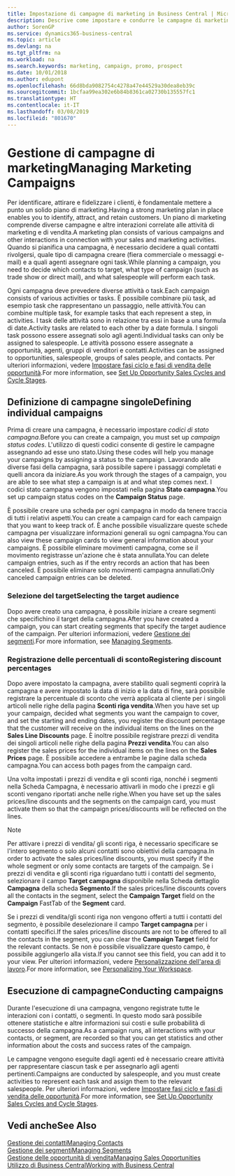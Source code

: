 ```yaml
---
title: Impostazione di campagne di marketing in Business Central | Microsoft Docs
description: Descrive come impostare e condurre le campagne di marketing in Business Central per identificare e coinvolgere prospect e fidelizzare i clienti.
author: SorenGP
ms.service: dynamics365-business-central
ms.topic: article
ms.devlang: na
ms.tgt_pltfrm: na
ms.workload: na
ms.search.keywords: marketing, campaign, promo, prospect
ms.date: 10/01/2018
ms.author: edupont
ms.openlocfilehash: 66d8bda9082754c4278a47e44529a30dea8eb39c
ms.sourcegitcommit: 1bcfaa99ea302e6b84b8361ca02730b135557fc1
ms.translationtype: HT
ms.contentlocale: it-IT
ms.lasthandoff: 03/08/2019
ms.locfileid: "801670"
---
```

# <a name="managing-marketing-campaigns"></a><span data-ttu-id="9398c-103">Gestione di campagne di marketing</span><span class="sxs-lookup"><span data-stu-id="9398c-103">Managing Marketing Campaigns</span></span>
<span data-ttu-id="9398c-104">Per identificare, attirare e fidelizzare i clienti, è fondamentale mettere a punto un solido piano di marketing.</span><span class="sxs-lookup"><span data-stu-id="9398c-104">Having a strong marketing plan in place enables you to identify, attract, and retain customers.</span></span> <span data-ttu-id="9398c-105">Un piano di marketing comprende diverse campagne e altre interazioni correlate alle attività di marketing e di vendita.</span><span class="sxs-lookup"><span data-stu-id="9398c-105">A marketing plan consists of various campaigns and other interactions in connection with your sales and marketing activities.</span></span> <span data-ttu-id="9398c-106">Quando si pianifica una campagna, è necessario decidere a quali contatti rivolgersi, quale tipo di campagna creare (fiera commerciale o messaggi e-mail) e a quali agenti assegnare ogni task.</span><span class="sxs-lookup"><span data-stu-id="9398c-106">While planning a campaign, you need to decide which contacts to target, what type of campaign (such as trade show or direct mail), and what salespeople will perform each task.</span></span>

<span data-ttu-id="9398c-107">Ogni campagna deve prevedere diverse attività o task.</span><span class="sxs-lookup"><span data-stu-id="9398c-107">Each campaign consists of various activities or tasks.</span></span> <span data-ttu-id="9398c-108">È possibile combinare più task, ad esempio task che rappresentano un passaggio, nelle attività.</span><span class="sxs-lookup"><span data-stu-id="9398c-108">You can combine multiple task, for example tasks that each represent a step, in activities.</span></span> <span data-ttu-id="9398c-109">I task delle attività sono in relazione tra essi in base a una formula di date.</span><span class="sxs-lookup"><span data-stu-id="9398c-109">Activity tasks are related to each other by a date formula.</span></span> <span data-ttu-id="9398c-110">I singoli task possono essere assegnati solo agli agenti.</span><span class="sxs-lookup"><span data-stu-id="9398c-110">Individual tasks can only be assigned to salespeople.</span></span> <span data-ttu-id="9398c-111">Le attività possono essere assegnate a opportunità, agenti, gruppi di venditori e contatti.</span><span class="sxs-lookup"><span data-stu-id="9398c-111">Activities can be assigned to opportunities, salespeople, groups of sales people, and contacts.</span></span> <span data-ttu-id="9398c-112">Per ulteriori informazioni, vedere [Impostare fasi ciclo e fasi di vendita delle opportunità](marketing-how-setup-opportunity-sales-cycles-stages.md).</span><span class="sxs-lookup"><span data-stu-id="9398c-112">For more information, see [Set Up Opportunity Sales Cycles and Cycle Stages](marketing-how-setup-opportunity-sales-cycles-stages.md).</span></span>

## <a name="defining-individual-campaigns"></a><span data-ttu-id="9398c-113">Definizione di campagne singole</span><span class="sxs-lookup"><span data-stu-id="9398c-113">Defining individual campaigns</span></span>
<span data-ttu-id="9398c-114">Prima di creare una campagna, è necessario impostare *codici di stato campagna*.</span><span class="sxs-lookup"><span data-stu-id="9398c-114">Before you can create a campaign, you must set up *campaign status codes*.</span></span> <span data-ttu-id="9398c-115">L'utilizzo di questi codici consente di gestire le campagne assegnando ad esse uno stato.</span><span class="sxs-lookup"><span data-stu-id="9398c-115">Using these codes will help you manage your campaigns by assigning a status to the campaign.</span></span> <span data-ttu-id="9398c-116">Lavorando alle diverse fasi della campagna, sarà possibile sapere i passaggi completati e quelli ancora da iniziare.</span><span class="sxs-lookup"><span data-stu-id="9398c-116">As you work through the stages of a campaign, you are able to see what step a campaign is at and what step comes next.</span></span> <span data-ttu-id="9398c-117">I codici stato campagna vengono impostati nella pagina **Stato campagna**.</span><span class="sxs-lookup"><span data-stu-id="9398c-117">You set up campaign status codes on the **Campaign Status** page.</span></span>

<span data-ttu-id="9398c-118">È possibile creare una scheda per ogni campagna in modo da tenere traccia di tutti i relativi aspetti.</span><span class="sxs-lookup"><span data-stu-id="9398c-118">You can create a campaign card for each campaign that you want to keep track of.</span></span> <span data-ttu-id="9398c-119">È anche possibile visualizzare queste schede campagna per visualizzare informazioni generali su ogni campagna.</span><span class="sxs-lookup"><span data-stu-id="9398c-119">You can also view these campaign cards to view general information about your campaigns.</span></span>
<span data-ttu-id="9398c-120">È possibile eliminare movimenti campagna, come se il movimento registrasse un'azione che è stata annullata.</span><span class="sxs-lookup"><span data-stu-id="9398c-120">You can delete campaign entries, such as if the entry records an action that has been canceled.</span></span> <span data-ttu-id="9398c-121">È possibile eliminare solo movimenti campagna annullati.</span><span class="sxs-lookup"><span data-stu-id="9398c-121">Only canceled campaign entries can be deleted.</span></span>

### <a name="selecting-the-target-audience"></a><span data-ttu-id="9398c-122">Selezione del target</span><span class="sxs-lookup"><span data-stu-id="9398c-122">Selecting the target audience</span></span>
<span data-ttu-id="9398c-123">Dopo avere creato una campagna, è possibile iniziare a creare segmenti che specifichino il target della campagna.</span><span class="sxs-lookup"><span data-stu-id="9398c-123">After you have created a campaign, you can start creating segments that specify the target audience of the campaign.</span></span> <span data-ttu-id="9398c-124">Per ulteriori informazioni, vedere [Gestione dei segmenti](marketing-segments.md).</span><span class="sxs-lookup"><span data-stu-id="9398c-124">For more information, see [Managing Segments](marketing-segments.md).</span></span>

### <a name="registering-discount-percentages"></a><span data-ttu-id="9398c-125">Registrazione delle percentuali di sconto</span><span class="sxs-lookup"><span data-stu-id="9398c-125">Registering discount percentages</span></span>
<span data-ttu-id="9398c-126">Dopo avere impostato la campagna, avere stabilito quali segmenti coprirà la campagna e avere impostato la data di inizio e la data di fine, sarà possibile registrare la percentuale di sconto che verrà applicata al cliente per i singoli articoli nelle righe della pagina **Sconti riga vendita**.</span><span class="sxs-lookup"><span data-stu-id="9398c-126">When you have set up your campaign, decided what segments you want the campaign to cover, and set the starting and ending dates, you register the discount percentage that the customer will receive on the individual items on the lines on the **Sales Line Discounts** page.</span></span> <span data-ttu-id="9398c-127">È inoltre possibile registrare prezzi di vendita dei singoli articoli nelle righe della pagina **Prezzi vendita**.</span><span class="sxs-lookup"><span data-stu-id="9398c-127">You can also register the sales prices for the individual items on the lines on the **Sales Prices** page.</span></span> <span data-ttu-id="9398c-128">È possibile accedere a entrambe le pagine dalla scheda campagna.</span><span class="sxs-lookup"><span data-stu-id="9398c-128">You can access both pages from the campaign card.</span></span>

 <span data-ttu-id="9398c-129">Una volta impostati i prezzi di vendita e gli sconti riga, nonché i segmenti nella Scheda Campagna, è necessario attivarli in modo che i prezzi e gli sconti vengano riportati anche nelle righe.</span><span class="sxs-lookup"><span data-stu-id="9398c-129">When you have set up the sales prices/line discounts and the segments on the campaign card, you must activate them so that the campaign prices/discounts will be reflected on the lines.</span></span>

> [!NOTE]  
>   <span data-ttu-id="9398c-130">Per attivare i prezzi di vendita/ gli sconti riga, è necessario specificare se l'intero segmento o solo alcuni contatti sono obiettivi della campagna.</span><span class="sxs-lookup"><span data-stu-id="9398c-130">In order to activate the sales prices/line discounts, you must specify if the whole segment or only some contacts are targets of the campaign.</span></span> <span data-ttu-id="9398c-131">Se i prezzi di vendita e gli sconti riga riguardano tutti i contatti del segmento, selezionare il campo **Target campagna** disponibile nella Scheda dettaglio **Campagna** della scheda **Segmento**.</span><span class="sxs-lookup"><span data-stu-id="9398c-131">If the sales prices/line discounts covers all the contacts in the segment, select the **Campaign Target** field on the **Campaign** FastTab of the **Segment** card.</span></span>

<span data-ttu-id="9398c-132">Se i prezzi di vendita/gli sconti riga non vengono offerti a tutti i contatti del segmento, è possibile deselezionare il campo **Target campagna** per i contatti specifici.</span><span class="sxs-lookup"><span data-stu-id="9398c-132">If the sales prices/line discounts are not to be offered to all the contacts in the segment, you can clear the **Campaign Target** field for the relevant contacts.</span></span> <span data-ttu-id="9398c-133">Se non è possibile visualizzare questo campo, è possibile aggiungerlo alla vista.</span><span class="sxs-lookup"><span data-stu-id="9398c-133">If you cannot see this field, you can add it to your view.</span></span> <span data-ttu-id="9398c-134">Per ulteriori informazioni, vedere [Personalizzazione dell'area di lavoro](ui-personalization-user.md).</span><span class="sxs-lookup"><span data-stu-id="9398c-134">For more information, see [Personalizing Your Workspace](ui-personalization-user.md).</span></span>

## <a name="conducting-campaigns"></a><span data-ttu-id="9398c-135">Esecuzione di campagne</span><span class="sxs-lookup"><span data-stu-id="9398c-135">Conducting campaigns</span></span>
<span data-ttu-id="9398c-136">Durante l'esecuzione di una campagna, vengono registrate tutte le interazioni con i contatti, o segmenti. In questo modo sarà possibile ottenere statistiche e altre informazioni sui costi e sulle probabilità di successo della campagna.</span><span class="sxs-lookup"><span data-stu-id="9398c-136">As a campaign runs, all interactions with your contacts, or segment, are recorded so that you can get statistics and other information about the costs and success rates of the campaign.</span></span>

<span data-ttu-id="9398c-137">Le campagne vengono eseguite dagli agenti ed è necessario creare attività per rappresentare ciascun task e per assegnarlo agli agenti pertinenti.</span><span class="sxs-lookup"><span data-stu-id="9398c-137">Campaigns are conducted by salespeople, and you must create activities to represent each task and assign them to the relevant salespeople.</span></span> <span data-ttu-id="9398c-138">Per ulteriori informazioni, vedere [Impostare fasi ciclo e fasi di vendita delle opportunità](marketing-how-setup-opportunity-sales-cycles-stages.md).</span><span class="sxs-lookup"><span data-stu-id="9398c-138">For more information, see [Set Up Opportunity Sales Cycles and Cycle Stages](marketing-how-setup-opportunity-sales-cycles-stages.md).</span></span>

## <a name="see-also"></a><span data-ttu-id="9398c-139">Vedi anche</span><span class="sxs-lookup"><span data-stu-id="9398c-139">See Also</span></span>
[<span data-ttu-id="9398c-140">Gestione dei contatti</span><span class="sxs-lookup"><span data-stu-id="9398c-140">Managing Contacts</span></span>](marketing-contacts.md)  
[<span data-ttu-id="9398c-141">Gestione dei segmenti</span><span class="sxs-lookup"><span data-stu-id="9398c-141">Managing Segments</span></span>](marketing-segments.md)  
[<span data-ttu-id="9398c-142">Gestione delle opportunità di vendita</span><span class="sxs-lookup"><span data-stu-id="9398c-142">Managing Sales Opportunities</span></span>](marketing-manage-sales-opportunities.md)  
[<span data-ttu-id="9398c-143">Utilizzo di Business Central</span><span class="sxs-lookup"><span data-stu-id="9398c-143">Working with Business Central</span></span>](ui-work-product.md)  
